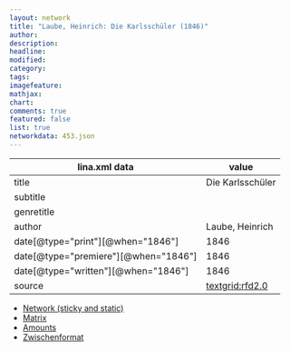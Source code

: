 ```yaml
---
layout: network
title: "Laube, Heinrich: Die Karlsschüler (1846)"
author:
description:
headline:
modified:
category:
tags:
imagefeature: 
mathjax: 
chart: 
comments: true
featured: false
list: true
networkdata: 453.json
---
```

lina.xml data  | value
------------- | -------------
title|Die Karlsschüler
subtitle|
genretitle|
author|Laube, Heinrich
date[@type="print"][@when="1846"]|1846
date[@type="premiere"][@when="1846"]|1846
date[@type="written"][@when="1846"]|1846
source|[textgrid:rfd2.0](https://textgridlab.org/1.0/tgcrud-public/rest/textgrid:rfd2.0/data)



* [Network (sticky and static)](/network453)
* [Matrix](/matrix453)
* [Amounts](/amounts453)
* [Zwischenformat](/lina453 )
